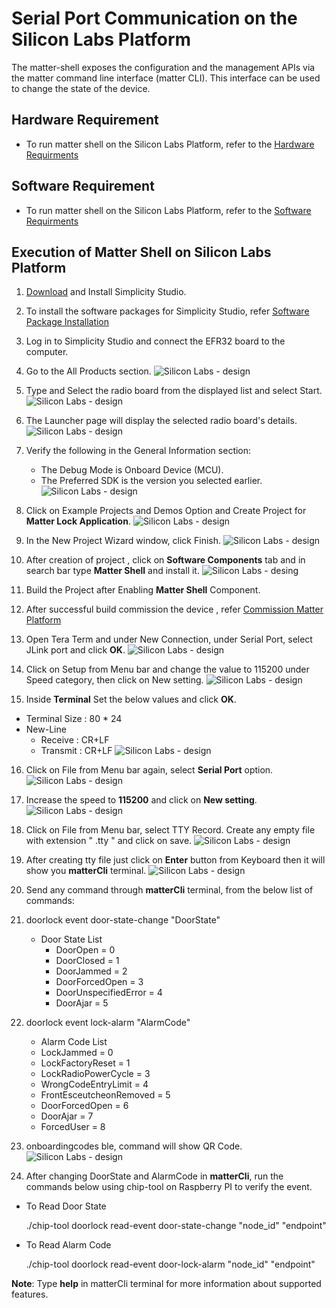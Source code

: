# Serial Port Communication on the Silicon Labs Platform
  The matter-shell exposes the configuration and the management APIs via the matter command line interface (matter CLI). This interface can be used to change the state of the device.

## Hardware Requirement
- To run matter shell on the Silicon Labs Platform, refer to the [Hardware Requirments](/matter/<docspace-docleaf-version>/matter-prerequisites/hardware-requirements)

## Software Requirement
- To run matter shell on the Silicon Labs Platform, refer to the [Software Requirments](/matter/<docspace-docleaf-version>/matter-prerequisites/software-requirements)

## Execution of Matter Shell on Silicon Labs Platform

1. [Download](https://www.silabs.com/developers/simplicity-studio) and Install Simplicity Studio.
   
2. To install the software packages for Simplicity Studio, refer [Software Package Installation](/matter/<docspace-docleaf-version>/matter-wifi-getting-started-example/software-installation#installation-of-software-packages)

3. Log in to Simplicity Studio and connect the EFR32 board to the computer.

4. Go to the All Products section.
   ![Silicon Labs - design](./images/all-products-selection.png)

5. Type and Select the radio board from the displayed list and select Start.
   ![Silicon Labs - design](./images/select-efx-board.png)

6. The Launcher page will display the selected radio board's details.
   ![Silicon Labs - design](./images/overview-tab-efx32.png)

7. Verify the following in the General Information section:
   - The Debug Mode is Onboard Device (MCU).
   - The Preferred SDK is the version you selected earlier.
   ![Silicon Labs - design](./images/create-project-verify-efx-general-information.png)

8. Click on Example Projects and Demos Option and Create Project for **Matter Lock Application**.
   ![Silicon Labs - design](./images/create-project-select-efx-lock-example.png)

9. In the New Project Wizard window, click Finish.
   ![Silicon Labs - design](./images/create-project-lock-click-finish.png)

10. After creation of project , click on **Software Components** tab and in search bar type **Matter Shell** and install it.
    ![Silicon Labs - desing](./images/matter-shell-enable.png)

11. Build the Project after Enabling **Matter Shell** Component.

12. After successful build commission the device , refer [Commission Matter Platform](./run-matter-demo#creating-the-matter-network)

13. Open Tera Term and under New Connection, under Serial Port, select JLink port and click **OK**.
    ![Silicon Labs - design](./images/tera-term-select-jlink-port.png)

14. Click on Setup from Menu bar and change the value to 115200 under Speed category, then click on New setting.
    ![Silicon Labs - design](./images/tera-term-selection-in-terminal.png)

15. Inside **Terminal** Set the below values and click **OK**.
  - Terminal Size : 80 * 24
  - New-Line
    - Receive : CR+LF
    - Transmit : CR+LF
    ![Silicon Labs - design](./images/tera-term-terminal-setup.png)

16. Click on File from Menu bar again, select **Serial Port** option.
    ![Silicon Labs - design](./images/tera-term-select-serial-port.png)

17. Increase the speed to **115200** and click on **New setting**.
    ![Silicon Labs - design](./images/tera-term-select-speed.png)

18. Click on File from Menu bar, select TTY Record. Create any empty file with extension " .tty " and click on save.
    ![Silicon Labs - design](./images/tera-term-tty-record.png)

19. After creating tty file just click on **Enter** button from Keyboard then it will show you **matterCli** terminal.
    ![Silicon Labs - design](./images/tera-term-matter-cli.png)

20. Send any command through **matterCli** terminal, from the below list of commands:

  1. doorlock event door-state-change "DoorState"
      - Door State List
        - DoorOpen = 0
        - DoorClosed = 1
        - DoorJammed = 2
        - DoorForcedOpen = 3
        - DoorUnspecifiedError = 4
        - DoorAjar = 5
  2. doorlock event lock-alarm "AlarmCode"
        - Alarm Code List
        - LockJammed = 0
        - LockFactoryReset = 1
        - LockRadioPowerCycle = 3
        - WrongCodeEntryLimit = 4
        - FrontEsceutcheonRemoved = 5
        - DoorForcedOpen = 6
        - DoorAjar = 7
        - ForcedUser = 8
  3. onboardingcodes ble, command will show QR Code.
      ![Silicon Labs - design](./images/matter-shell-command-send.png)

21. After changing DoorState and AlarmCode in **matterCli**, run the commands below using chip-tool on Raspberry PI to verify the event.
  - To Read Door State
  
    ./chip-tool doorlock read-event door-state-change "node_id" "endpoint"
  
  - To Read Alarm Code
  
    ./chip-tool doorlock read-event door-lock-alarm "node_id" "endpoint"

  **Note**: Type **help** in matterCli terminal for more information about supported features.